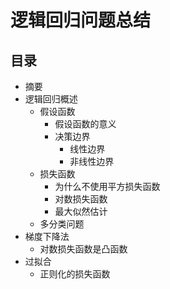 逻辑回归问题总结
==============

## 目录
+ 摘要
+ 逻辑回归概述
	- 假设函数
		+ 假设函数的意义
		+ 决策边界
			- 线性边界
			- 非线性边界
	- 损失函数
		- 为什么不使用平方损失函数
		- 对数损失函数
		- 最大似然估计
	- 多分类问题
+ 梯度下降法
	- 对数损失函数是凸函数
+ 过拟合
	- 正则化的损失函数
